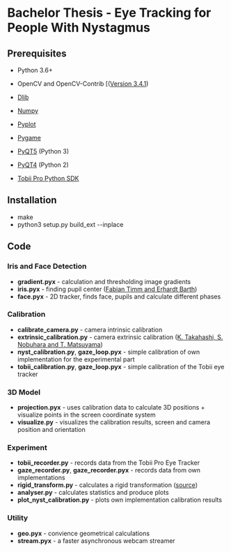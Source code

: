 # Bachelor Thesis - Eye Tracking for People With Nystagmus

## Prerequisites
* Python 3.6+
* OpenCV and OpenCV-Contrib [([Version  3.4.1](https://opencv.org/))
* [Dlib](http://dlib.net/)
* [Numpy](http://www.numpy.org/)
* [Pyplot](https://matplotlib.org/api/pyplot_api.html)
* [Pygame](https://www.pygame.org/)
* [PyQT5](https://www.riverbankcomputing.com/software/pyqt/intro) (Python 3)
* [PyQT4](https://www.riverbankcomputing.com/software/pyqt/intro) (Python 2)

* [Tobii Pro Python SDK](http://developer.tobiipro.com/python/python-getting-started.html)

## Installation
* make 
* python3 setup.py build_ext --inplace

## Code
### Iris and Face Detection
* **gradient.pyx** - calculation and thresholding image gradients
* **iris.pyx** - finding pupil center ([Fabian Timm and Erhardt Barth](http://www.inb.uni-luebeck.de/fileadmin/files/PUBPDFS/TiBa11b.pdf))
* **face.pyx** - 2D tracker, finds face, pupils and calculate different phases

### Calibration
* **calibrate_camera.py** - camera intrinsic calibration
* **extrinsic_calibration.py** - camera extrinsic calibration ([K. Takahashi, S. Nobuhara and T. Matsuyama](https://computer-vision.github.io/takahashi2012cvpr/))
* **nyst_calibration.py**, **gaze_loop.pyx** - simple calibration of own implementation for the experimental part
* **tobii_calibration.py**, **gaze_loop.pyx** - simple calibration of the Tobii eye tracker

### 3D Model
* **projection.pyx** - uses calibration data to calculate 3D positions + visualize points in the screen coordinate system
* **visualize.py** - visualizes the calibration results, screen and camera position and orientation

### Experiment
* **tobii_recorder.py** - records data from the Tobii Pro Eye Tracker
* **gaze_recorder.py**, **gaze_recorder.pyx** - records data from own implementations
* **rigid_transform.py** - calculates a rigid transformation ([source](http://nghiaho.com/?page_id=671))
* **analyser.py** - calculates statistics and produce plots
* **plot_nyst_calibration.py** - plots own implementation calibration results

### Utility
* **geo.pyx** - convience geometrical calculations
* **stream.pyx** - a faster asynchronous webcam streamer
